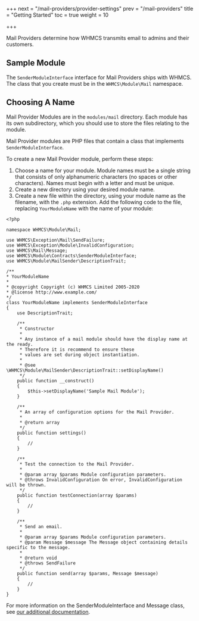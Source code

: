 +++
next = "/mail-providers/provider-settings"
prev = "/mail-providers"
title = "Getting Started"
toc = true
weight = 10

+++

Mail Providers determine how WHMCS transmits email to admins and their customers.

## Sample Module

The `SenderModuleInterface` interface for Mail Providers ships with WHMCS. The class that you create must be in the `WHMCS\Module\Mail` namespace.

## Choosing A Name

Mail Provider Modules are in the `modules/mail` directory. Each module has its own subdirectory, which you should use to store the files relating to the module.

Mail Provider modules are PHP files that contain a class that implements `SenderModuleInterface`.

To create a new Mail Provider module, perform these steps:

1. Choose a name for your module. Module names must be a single string that consists of only alphanumeric characters (no spaces or other characters). Names must begin with a letter and must be unique.
2. Create a new directory using your desired module name.
3. Create a new file within the directory, using your module name as the filename, with the `.php` extension.
Add the following code to the file, replacing `YourModuleName` with the name of your module:

```
<?php

namespace WHMCS\Module\Mail;

use WHMCS\Exception\Mail\SendFailure;
use WHMCS\Exception\Module\InvalidConfiguration;
use WHMCS\Mail\Message;
use WHMCS\Module\Contracts\SenderModuleInterface;
use WHMCS\Module\MailSender\DescriptionTrait;

/**
* YourModuleName
*
* @copyright Copyright (c) WHMCS Limited 2005-2020
* @license http://www.example.com/
*/
class YourModuleName implements SenderModuleInterface
{
    use DescriptionTrait;
    
    /**
     * Constructor
     *
     * Any instance of a mail module should have the display name at the ready.
     * Therefore it is recommend to ensure these
     * values are set during object instantiation.
     *
     * @see \WHMCS\Module\MailSender\DescriptionTrait::setDisplayName()
     */
    public function __construct()
    {
        $this->setDisplayName('Sample Mail Module');
    }

    /**
     * An array of configuration options for the Mail Provider.
     *
     * @return array
     */
    public function settings()
    {
        //
    }

    /**
     * Test the connection to the Mail Provider.
     *
     * @param array $params Module configuration parameters.
     * @throws InvalidConfiguration On error, InvalidConfiguration will be thrown.
     */
    public function testConnection(array $params)
    {
        //
    }

    /**
     * Send an email.
     *
     * @param array $params Module configuration parameters.
     * @param Message $message The Message object containing details specific to the message.
     *
     * @return void
     * @throws SendFailure
     */
    public function send(array $params, Message $message)
    {
        //
    }
}
```

For more information on the SenderModuleInterface and Message class, see [our additional documentation](https://classdocs.whmcs.com/8.1/WHMCS/Mail_ns.html).
